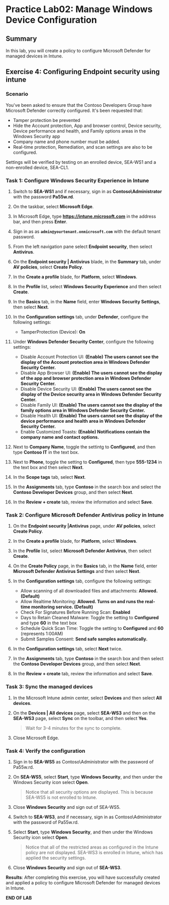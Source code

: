 # Practice Lab02: Manage Windows Device Configuration

## Summary

In this lab, you will create a policy to configure Microsoft Defender for managed devices in Intune.

## Exercise 4: Configuring Endpoint security using intune

### Scenario

You've been asked to ensure that the Contoso Developers Group have Microsoft Defender correctly configured. It's been requested that:
* Tamper protection be prevented
* Hide the Account protection, App and browser control, Device security, Device performance and health, and Family options areas in the Windows Security app
* Company name and phone number must be added. 
* Real-time protection, Remediation, and scan settings are also to be configured.

Settings will be verified by testing on an enrolled device, SEA-WS1 and a non-enrolled device, SEA-CL1.

### Task 1: Configure Windows Security Experience in Intune

1. Switch to **SEA-WS1** and if necessary, sign in as **Contoso\\Administrator** with the password **Pa55w.rd**. 

2. On the taskbar, select **Microsoft Edge**.

3. In Microsoft Edge, type **https://intune.microsoft.com** in the  address bar, and then press **Enter**. 

4. Sign in as as **`admin@yourtenant.onmicrosoft.com`** with the default tenant password.

5. From the left navigation pane select **Endpoint security**, then select **Antivirus**.

6. On the **Endpoint security | Antivirus** blade, in the **Summary** tab, under **AV policies**, select **Create Policy**.

7. In the **Create a profile** blade, for **Platform**, select **Windows**. 

8. In the **Profile** list, select **Windows Security Experience** and then select **Create**.

9. In the **Basics** tab, in the **Name** field, enter **Windows Security Settings**, then select **Next**.

10. In the **Configuration settings** tab, under **Defender**, configure the following settings:
    - TamperProtection (Device): **On**

11. Under **Windows Defender Security Center**, configure the following settings:
     - Disable Account Protection UI: **(Enable) The users cannot see the display of the Account protection area in Windows Defender Security Center.**
     - Disable App Browser UI: **(Enable) The users cannot see the display of the app and browser protection area in Windows Defender Security Center.**
     - Disable Device Security UI: **(Enable) The users cannot see the display of the Device security area in Windows Defender Security Center.**
     - Disable Family UI: **(Enable) The users cannot see the display of the family options area in Windows Defender Security Center.**
     - Disable Health UI: **(Enable) The users cannot see the display of the device performance and health area in Windows Defender Security Center.**
     - Enable Customized Toasts: **(Enable) Notifications contain the company name and contact options.**

12. Next to **Company Name**, toggle the settintg to **Configured**, and then type **Contoso IT** in the text box.

13. Next to **Phone**, toggle the setting to **Configured**, then type **555-1234** in the text box and then select **Next**.

14. In the **Scope tags** tab, select **Next**.

15. In the **Assignments** tab, type **Contoso** in the search box and select the **Contoso Developer Devices** group, and then select **Next**.

16. In the **Review + create** tab, review the information and select **Save**.

### Task 2: Configure Microsoft Defender Antivirus policy in Intune

1. On the **Endpoint security |Antivirus** page, under **AV policies**, select **Create Policy**.

2. In the **Create a profile** blade, for **Platform**, select **Windows**. 

3. In the **Profile** list, select **Microsoft Defender Antivirus**, then select **Create**.

4. On the **Create Policy** page, in the **Basics** tab, in the **Name** field, enter **Microsoft Defender Antivirus Settings** and then select **Next**.

5. In the **Configuration settings** tab, configure the following settings:

   - Allow scanning of all downloaded files and attachments: **Allowed. (Default)**
   - Allow Realtime Monitoring: **Allowed. Turns on and runs the real-time monitoring service. (Default)**
   - Check For Signatures Before Running Scan: **Enabled**
   - Days to Retain Cleaned Malware: Toggle the setting to **Configured** and type **60** in the text box
   - Schedule Quick Scan Time: Toggle the setting to **Configured** and **60** (represents 1:00AM)
   - Submit Samples Consent: **Send safe samples automatically.**

6. In the **Configuration settings** tab, select **Next** twice.

7. In the **Assignments** tab, type **Contoso** in the search box and then select the **Contoso Developer Devices** group, and then select **Next**.

9. In the **Review + create** tab, review the information and select **Save**.

### Task 3: Sync the managed devices

1. In the Microsoft Intune admin center, select **Devices** and then select **All devices**.  

2. On the **Devices | All devices** page, select **SEA-WS3** and then on the **SEA-WS3** page, select **Sync** on the toolbar, and then select **Yes**. 

   > Wait for 3-4 minutes for the sync to complete.

3. Close Microsoft Edge.

### Task 4: Verify the configuration

1. Sign in to **SEA-WS5** as Contoso\Administrator with the password of Pa55w.rd.

2. On **SEA-WS5**, select **Start**, type **Windows Security**, and then under the Windows Security icon select **Open**.

   > Notice that all security options are displayed. This is because SEA-WS5 is not enrolled to Intune.

3. Close **Windows Security** and sign out of SEA-WS5.

4. Switch to **SEA-WS3**, and if necessary, sign in as Contoso\Administrator with the password of Pa55w.rd.

5. Select **Start**, type **Windows Security**, and then under the Windows Security icon select **Open**.

   > Notice that all of the restricted areas as configured in the Intune policy are not displayed. SEA-WS3 is enrolled in Intune, which has applied the security settings.

6. Close **Windows Security** and sign out of **SEA-WS3**.

**Results**: After completing this exercise, you will have successfully created and applied a policy to configure Microsoft Defender for managed devices in Intune.

**END OF LAB**
